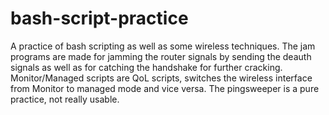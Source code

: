 # bash-script-practice
 A practice of bash scripting as well as some wireless techniques. The jam programs are made for jamming the router signals by sending the deauth signals as well as for catching the handshake for further cracking. Monitor/Managed scripts are QoL scripts, switches the wireless interface from Monitor to managed mode and vice versa. The pingsweeper is a pure practice, not really usable.
